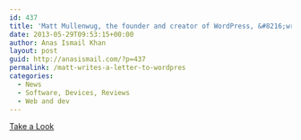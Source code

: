 ```yaml
---
id: 437
title: 'Matt Mullenwug, the founder and creator of WordPress, &#8216;writes a letter to wordpress&#8217;'
date: 2013-05-29T09:53:15+00:00
author: Anas Ismail Khan
layout: post
guid: http://anasismail.com/?p=437
permalink: /matt-writes-a-letter-to-wordpres
categories:
  - News
  - Software, Devices, Reviews
  - Web and dev
---
```

[Take a Look](http://ma.tt/2013/05/dear-wordpress/ "View Matts letter to WordPress")